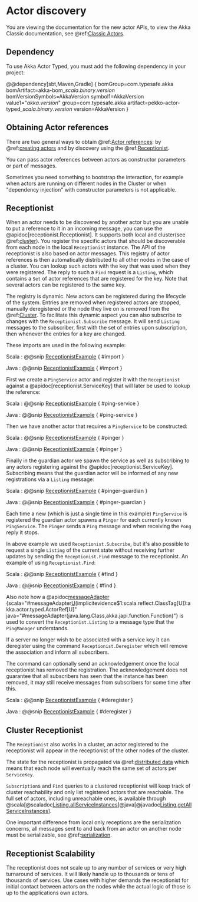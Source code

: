 # Actor discovery

You are viewing the documentation for the new actor APIs, to view the Akka Classic documentation, see @ref:[Classic Actors](../actors.md#actorselection).

## Dependency

To use Akka Actor Typed, you must add the following dependency in your project:

@@dependency[sbt,Maven,Gradle] {
  bomGroup=com.typesafe.akka bomArtifact=akka-bom_$scala.binary.version$ bomVersionSymbols=AkkaVersion
  symbol1=AkkaVersion
  value1="$akka.version$"
  group=com.typesafe.akka
  artifact=pekko-actor-typed_$scala.binary.version$
  version=AkkaVersion
}

## Obtaining Actor references

There are two general ways to obtain @ref:[Actor references](../general/addressing.md#what-is-an-actor-reference): by
@ref:[creating actors](actor-lifecycle.md#creating-actors) and by discovery using the @ref:[Receptionist](#receptionist).

You can pass actor references between actors as constructor parameters or part of messages.

Sometimes you need something to bootstrap the interaction, for example when actors are running on
different nodes in the Cluster or when "dependency injection" with constructor parameters is not
applicable.

## Receptionist

When an actor needs to be discovered by another actor but you are unable to put a reference to it in an incoming message,
you can use the @apidoc[receptionist.Receptionist]. It supports both local and cluster(see @ref:[cluster](#cluster-receptionist)). You register the specific actors that should be discoverable 
from each node in the local `Receptionist` instance. The API of the receptionist is also based on actor messages. 
This registry of actor references is then automatically distributed to all other nodes in the case of a cluster. 
You can lookup such actors with the key that was used when they were registered. The reply to such a `Find` request is 
a `Listing`, which contains a `Set` of actor references that are registered for the key. Note that several actors can be 
registered to the same key.

The registry is dynamic. New actors can be registered during the lifecycle of the system. Entries are removed when 
registered actors are stopped, manually deregistered or the node they live on is removed from the @ref:[Cluster](cluster.md). 
To facilitate this dynamic aspect you can also subscribe to changes with the `Receptionist.Subscribe` message. It will send 
`Listing` messages to the subscriber, first with the set of entries upon subscription, then whenever the entries for a key are changed.

These imports are used in the following example:

Scala
:  @@snip [ReceptionistExample](/akka-cluster-typed/src/test/scala/docs/akka/cluster/typed/ReceptionistExample.scala) { #import }

Java
:  @@snip [ReceptionistExample](/akka-cluster-typed/src/test/java/jdocs/akka/cluster/typed/ReceptionistExample.java) { #import }

First we create a `PingService` actor and register it with the `Receptionist` against a
@apidoc[receptionist.ServiceKey] that will later be used to lookup the reference:

Scala
:  @@snip [ReceptionistExample](/akka-cluster-typed/src/test/scala/docs/akka/cluster/typed/ReceptionistExample.scala) { #ping-service }

Java
:  @@snip [ReceptionistExample](/akka-cluster-typed/src/test/java/jdocs/akka/cluster/typed/ReceptionistExample.java) { #ping-service }

Then we have another actor that requires a `PingService` to be constructed:

Scala
:  @@snip [ReceptionistExample](/akka-cluster-typed/src/test/scala/docs/akka/cluster/typed/ReceptionistExample.scala) { #pinger }

Java
:  @@snip [ReceptionistExample](/akka-cluster-typed/src/test/java/jdocs/akka/cluster/typed/ReceptionistExample.java) { #pinger }

Finally in the guardian actor we spawn the service as well as subscribing to any actors registering
against the @apidoc[receptionist.ServiceKey]. Subscribing means that the guardian actor will be informed of any
new registrations via a `Listing` message:

Scala
:  @@snip [ReceptionistExample](/akka-cluster-typed/src/test/scala/docs/akka/cluster/typed/ReceptionistExample.scala) { #pinger-guardian }

Java
:  @@snip [ReceptionistExample](/akka-cluster-typed/src/test/java/jdocs/akka/cluster/typed/ReceptionistExample.java) { #pinger-guardian }

Each time a new (which is just a single time in this example) `PingService` is registered the
guardian actor spawns a `Pinger` for each currently known `PingService`. The `Pinger`
sends a `Ping` message and when receiving the `Pong` reply it stops.

In above example we used `Receptionist.Subscribe`, but it's also possible to request a single `Listing`
of the current state without receiving further updates by sending the `Receptionist.Find` message to the
receptionist. An example of using `Receptionist.Find`:

Scala
:  @@snip [ReceptionistExample](/akka-cluster-typed/src/test/scala/docs/akka/cluster/typed/ReceptionistExample.scala) { #find }

Java
:  @@snip [ReceptionistExample](/akka-cluster-typed/src/test/java/jdocs/akka/cluster/typed/ReceptionistExample.java) { #find }

Also note how a @apidoc[messageAdapter](akka.actor.typed.*.ActorContext) {scala="#messageAdapter[U](f:U=%3ET)(implicitevidence$1:scala.reflect.ClassTag[U]):akka.actor.typed.ActorRef[U]" java="#messageAdapter(java.lang.Class,akka.japi.function.Function)"} is used to convert the `Receptionist.Listing` to a message type that
the `PingManager` understands.

If a server no longer wish to be associated with a service key it can deregister using the command `Receptionist.Deregister`
which will remove the association and inform all subscribers.

The command can optionally send an acknowledgement once the local receptionist has removed the registration. The acknowledgement does not guarantee
that all subscribers has seen that the instance has been removed, it may still receive messages from subscribers for some time after this.

Scala
:  @@snip [ReceptionistExample](/akka-cluster-typed/src/test/scala/docs/akka/cluster/typed/ReceptionistExample.scala) { #deregister }

Java
:  @@snip [ReceptionistExample](/akka-cluster-typed/src/test/java/jdocs/akka/cluster/typed/ReceptionistExample.java) { #deregister }

## Cluster Receptionist

The `Receptionist` also works in a cluster, an actor registered to the receptionist will appear in the receptionist 
of the other nodes of the cluster.

The state for the receptionist is propagated via @ref:[distributed data](distributed-data.md) which means that each node
will eventually reach the same set of actors per `ServiceKey`.

`Subscription`s and `Find` queries to a clustered receptionist will keep track of cluster reachability and only list 
registered actors that are reachable. The full set of actors, including unreachable ones, is available through 
@scala[@scaladoc[Listing.allServiceInstances](akka.actor.typed.receptionist.Receptionist.Listing#allServiceInstances[T](key:akka.actor.typed.receptionist.ServiceKey[T]):Set[akka.actor.typed.ActorRef[T]])]@java[@javadoc[Listing.getAllServiceInstances](akka.actor.typed.receptionist.Receptionist.Listing#getAllServiceInstances(akka.actor.typed.receptionist.ServiceKey))].

One important difference from local only receptions are the serialization concerns, all messages sent to and back from 
an actor on another node must be serializable, see @ref:[serialization](../serialization.md).

## Receptionist Scalability

The receptionist does not scale up to any number of services or very high turnaround of services. 
It will likely handle up to thousands or tens of thousands of services. Use cases with higher 
demands the receptionist for initial contact between actors on the nodes while the actual logic of those is up to the applications own actors. 
